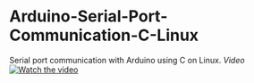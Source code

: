 # Arduino-Serial-Port-Communication-C-Linux
Serial port communication with Arduino using C on Linux.
_Video_
[![Watch the video](https://img.youtube.com/vi/<v=zBH_Nn3Kp2I>/hqdefault.jpg)](https://www.youtube.com/watch?v=zBH_Nn3Kp2I)

